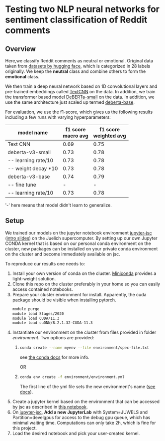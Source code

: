 # Testing two NLP neural networks for sentiment classification of Reddit comments

## Overview
Here,we classify Reddit comments as neutral or emotional. Original data taken from [datasets by hugging face](https://huggingface.co/datasets/go_emotions), which is categorized in 28 labels originally. We keep the **neutral** class and combine others to form the **emotional** class.

We then train a deep neural network based on 1D convolutional layers and pre-trained embeddings called [TextCNN](https://d2l.ai/chapter_natural-language-processing-applications/sentiment-analysis-cnn.html) on the data. In addition,
we train the transformer based model [DeBERTa-small](https://huggingface.co/microsoft/deberta-v3-small) on the data. In addition, we use the same architecture just scaled up termed [deberta-base](https://huggingface.co/microsoft/deberta-v3-base).

For evaluation, we use the f1-score, which gives us the following results including a few runs with varying hyperparameters:

| model name | f1 score  <br> macro avg | f1 score <br> weighted avg |
| ------ | ------ | ------ |
| Text CNN | 0.69  | 0.75 |
| deberta-v3-small | 0.73  | 0.78 |
| -- learning rate/10 | 0.73  | 0.78 |
| -- weight decay *10 | 0.73  | 0.78 |
| deberta-v3-base | 0.74  | 0.79 |
| -- fine tune | -  | - |
| -- learning rate/10 | 0.73  | 0.78 |

'-' here means that model didn't learn to generalize.
## Setup
We trained our models on the jupyter notebook environment [jupyter-jsc](https://jupyter-jsc.fz-juelich.de/hub/home) ([intro slides](https://docs.jupyter-jsc.fz-juelich.de/github/FZJ-JSC/jupyter-jsc-notebooks/blob/master/Jupyter-JSC_supercomputing-in-the-browser.pdf)) on the Juelich supercomputer.
By setting up our own Jupyter CONDA kernel that is based on our personal conda environment on the cluster, new packages can be installed on your private conda environment on the cluster and become immediately available on jsc.

To reproduce our results one needs to:
1. Install your own version of conda on the cluster. [Miniconda](https://docs.conda.io/en/latest/miniconda.html) provides
a light-weight solution.
2. Clone this repo on the cluster preferably in your home so you can easily access contained notebooks.
3. Prepare your cluster environment for install. Apparently, the cuda package should be visible when installing pytorch.
   ```bash
   module purge
   module load Stages/2020
   module load CUDA/11.3
   module load cuDNN/8.2.1.32-CUDA-11.3
   ```
4. Instantiate our environment on the cluster from files provided in folder *environment*. Two options are provided:
   1. ```bash
      conda create --name myenv --file environment/spec-file.txt
      ```
      see [the conda docs](https://docs.conda.io/projects/conda/en/latest/user-guide/tasks/manage-environments.html#building-identical-conda-environments) for more info.

      OR
   2. ```bash
      conda env create -f environment/environment.yml
      ```
      The first line of the yml file sets the new environment's name ([see docs](https://docs.conda.io/projects/conda/en/latest/user-guide/tasks/manage-environments.html#create-env-file-manually)).
5. Create a jupyter kernel based on the environment that can be accessed by jsc as described in [this notebook](https://docs.jupyter-jsc.fz-juelich.de/github/FZJ-JSC/jupyter-jsc-notebooks/blob/master/001-Jupyter/Create_JupyterKernel_conda.ipynb).
6. On [jupyter-jsc](https://jupyter-jsc.fz-juelich.de/hub/home), **Add a new JupyterLab** with System=JUWELS and Partition=develgpus for access to the debug gpu queue, which has minimal waiting time. Computations can only take 2h, which is fine for this project.
7. Load the desired notebook and pick your user-created kernel.








